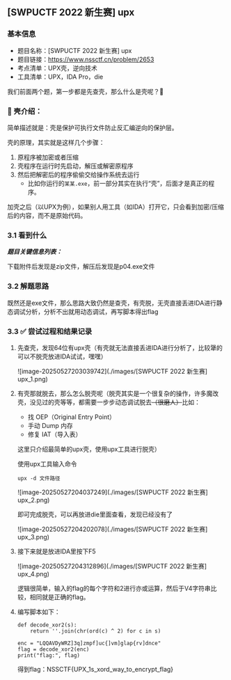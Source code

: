 ## [SWPUCTF 2022 新生赛] upx

### 基本信息

* 题目名称：[SWPUCTF 2022 新生赛] upx
* 题目链接：https://www.nssctf.cn/problem/2653
* 考点清单：UPX壳，逆向技术
* 工具清单：UPX，IDA Pro，die

我们前面两个题，第一步都是先查壳，那么什么是壳呢？🤔



### 📌 壳介绍：

简单描述就是：壳是保护可执行文件防止反汇编逆向的保护层。

壳的原理，其实就是这样几个步骤：

1. 原程序被加密或者压缩
2. 壳程序在运行时先启动，解压或解密原程序
3. 然后把解密后的程序偷偷交给操作系统去运行
   - 比如你运行的`某某.exe`，前一部分其实在执行“壳”，后面才是真正的程序。

加壳之后（以UPX为例），如果别人用工具（如IDA）打开它，只会看到加密/压缩后的内容，而不是原始代码。

### 3.1 看到什么

***题目关键信息列表：***

下载附件后发现是zip文件，解压后发现是p04.exe文件

### 3.2 解题思路

既然还是exe文件，那么思路大致仍然是查壳，有壳脱，无壳直接丢进IDA进行静态调试分析，分析不出就用动态调试，再写脚本得出flag

### 3.3 ✅ 尝试过程和结果记录

1. 先查壳，发现64位有upx壳（有壳就无法直接丢进IDA进行分析了，比较犟的可以不脱壳放进IDA试试，嘿嘿）

   ![image-20250527203039742](./images/[SWPUCTF 2022 新生赛] upx_1.png)

2. 有壳那就脱去，那么怎么脱壳呢（脱壳其实是一个很复杂的操作，许多魔改壳，没见过的壳等等，都需要一步步动态调试脱去~~（很磨人）~~比如：

   - 找 OEP（Original Entry Point）
   - 手动 Dump 内存
   - 修复 IAT（导入表）

   这里只介绍最简单的upx壳，使用upx工具进行脱壳）

   使用upx工具输入命令

   ```
   upx -d 文件路径
   ```

   ![image-20250527204037249](./images/[SWPUCTF 2022 新生赛] upx_2.png)

   即可完成脱壳，可以再放进die里面查看，发现已经没有了

   ![image-20250527204202078](./images/[SWPUCTF 2022 新生赛] upx_3.png)

3. 接下来就是放进IDA里按下F5

   ![image-20250527204312896](./images/[SWPUCTF 2022 新生赛] upx_4.png)

   逻辑很简单，输入的flag的每个字符和2进行亦或运算，然后于V4字符串比较，相同就是正确的flag。

4. 编写脚本如下：

   ```
   def decode_xor2(s):
       return ''.join(chr(ord(c) ^ 2) for c in s)
   
   enc = "LQQAVDyWRZ]3q]zmpf]uc{]vm]glap{rv]dnce"
   flag = decode_xor2(enc)
   print("flag:", flag)
   ```

   得到flag：NSSCTF{UPX_1s_xord_way_to_encrypt_flag}